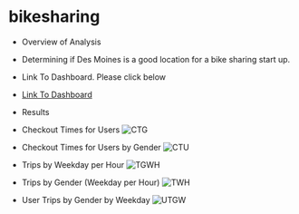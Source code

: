 # bikesharing

 - Overview of Analysis 
 - Determining if Des Moines is a good location for a bike sharing start up.
 
 - Link To Dashboard. Please click below
 
  - [Link To Dashboard](https://public.tableau.com/app/profile/robert.pearson/viz/NYC_Citibike_Challenge_16768579697200/UserTripsbyGenderbyWeekday)
 
 - Results
 
  
 
 - Checkout Times for Users
 ![CTG](https://user-images.githubusercontent.com/113808332/220818882-85afd885-72ad-4b5c-8a39-937fc66b13cb.png)

 
 
 
 - Checkout Times for Users by Gender
 ![CTU](https://user-images.githubusercontent.com/113808332/220818904-3f35bd97-53e5-496c-8386-ba8c2ee034b9.png)

 
 
 
 - Trips by Weekday per Hour
 ![TGWH](https://user-images.githubusercontent.com/113808332/220818946-fe9214e5-74f6-4726-979d-8753c46509b7.png)

 
 
 
 - Trips by Gender  (Weekday per Hour)
 ![TWH](https://user-images.githubusercontent.com/113808332/220818960-fe8ca375-28e7-473e-b4a7-322c9dea51c3.png)

 
 
 
 - User Trips by Gender by Weekday
 ![UTGW](https://user-images.githubusercontent.com/113808332/220818977-920513ef-c1dc-4a76-add7-1306e292529c.png)


